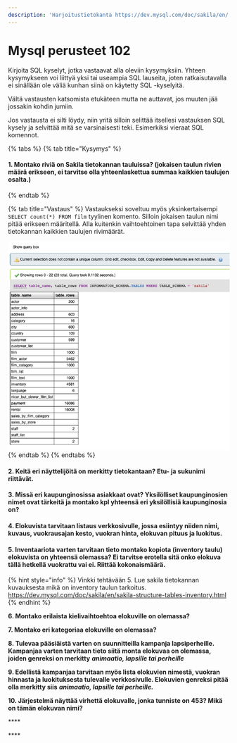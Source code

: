 ```yaml
---
description: 'Harjoitustietokanta https://dev.mysql.com/doc/sakila/en/'
---
```


# Mysql perusteet 102

Kirjoita SQL kyselyt, jotka vastaavat alla oleviin kysymyksiin. Yhteen kysymykseen voi liittyä yksi tai useampia SQL lauseita, joten ratkaisutavalla ei sinällään ole väliä kunhan siinä on käytetty SQL -kyselyitä.

Vältä vastausten katsomista etukäteen mutta ne auttavat, jos muuten jää jossakin kohdin jumiin.

Jos vastausta ei silti löydy, niin yritä silloin selittää itsellesi vastauksen SQL kysely ja selvittää mitä se varsinaisesti teki. Esimerkiksi vieraat SQL komennot.

{% tabs %}
{% tab title="Kysymys" %}
#### 1. Montako riviä on Sakila tietokannan tauluissa? \(jokaisen taulun rivien määrä erikseen, ei tarvitse olla yhteenlaskettua summaa kaikkien taulujen osalta.\)
{% endtab %}

{% tab title="Vastaus" %}
Vastaukseksi soveltuu myös yksinkertaisempi `SELECT count(*) FROM film` tyylinen komento. Silloin jokaisen taulun nimi pitää erikseen määritellä. Alla kuitenkin vaihtoehtoinen tapa selvittää yhden tietokannan kaikkien taulujen rivimäärät.

![](../.gitbook/assets/screenshot-2020-08-24-at-15.57.33.png)
{% endtab %}
{% endtabs %}

#### 2. Keitä eri näyttelijöitä on merkitty tietokantaan? Etu- ja sukunimi riittävät.

#### 3. Missä eri kaupunginosissa asiakkaat ovat? Yksilölliset kaupunginosien nimet ovat tärkeitä ja montako kpl yhteensä eri yksilöllisiä kaupunginosia on? 

#### 4. Elokuvista tarvitaan listaus verkkosivulle, jossa esiintyy niiden nimi, kuvaus, vuokrausajan kesto, vuokran hinta, elokuvan pituus ja luokitus.

#### **5. Inventaariota varten tarvitaan tieto montako kopiota \(inventory taulu\) elokuvista on yhteensä olemassa? Ei tarvitse erotella sitä onko elokuva tällä hetkellä vuokrattu vai ei. Riittää kokonaismäärä.**

{% hint style="info" %}
Vinkki tehtävään 5. Lue sakila tietokannan kuvauksesta mikä on inventory taulun tarkoitus. https://dev.mysql.com/doc/sakila/en/sakila-structure-tables-inventory.html
{% endhint %}

**6. Montako erilaista kielivaihtoehtoa elokuville on olemassa?**

**7. Montako eri kategoriaa elokuville on olemassa?**

**8. Tulevaa pääsiäistä varten on suunnitteilla kampanja lapsiperheille. Kampanjaa varten tarvitaan tieto siitä monta elokuvaa on olemassa, joiden genreksi on merkitty** _**animaatio, lapsille tai perheille**_

**9. Edellistä kampanjaa tarvitaan myös lista elokuvien nimestä, vuokran hinnasta ja luokituksesta tulevalle verkkosivulle. Elokuvien genreksi pitää olla merkitty siis** _**animaatio, lapsille tai perheille.**_

**10. Järjestelmä näyttää virhettä elokuvalle, jonka tunniste on 453? Mikä on tämän elokuvan nimi?**

\*\*\*\*

\*\*\*\*

